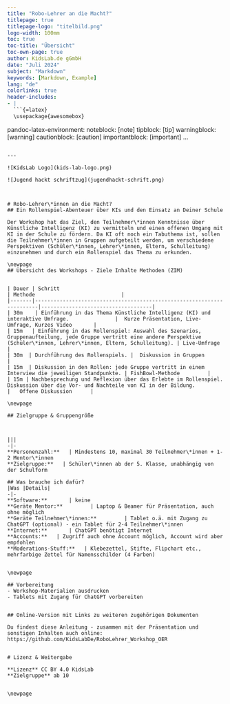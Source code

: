 ```yaml
---
title: "Robo-Lehrer an die Macht?"
titlepage: true
titlepage-logo: "titelbild.png"
logo-width: 100mm
toc: true
toc-title: "Übersicht"
toc-own-page: true
author: KidsLab.de gGmbH
date: "Juli 2024"
subject: "Markdown"
keywords: [Markdown, Example]
lang: "de"
colorlinks: true
header-includes:
- |
  ```{=latex}
  \usepackage{awesomebox}
  ```
pandoc-latex-environment:
  noteblock: [note]
  tipblock: [tip]
  warningblock: [warning]
  cautionblock: [caution]
  importantblock: [important]
...
```

---

![KidsLab Logo](kids-lab-logo.png)

![Jugend hackt schriftzug](jugendhackt-schrift.png)



# Robo-Lehrer\*innen an die Macht?
## Ein Rollenspiel-Abenteuer über KIs und den Einsatz an Deiner Schule

Der Workshop hat das Ziel, den Teilnehmer\*innen Kenntnisse über Künstliche Intelligenz (KI) zu vermitteln und einen offenen Umgang mit KI in der Schule zu fördern. Da KI oft noch ein Tabuthema ist, sollen die Teilnehmer\*innen in Gruppen aufgeteilt werden, um verschiedene Perspektiven (Schüler\*innen, Lehrer\*innen, Eltern, Schulleitung) einzunehmen und durch ein Rollenspiel das Thema zu erkunden.

\newpage
## Übersicht des Workshops - Ziele Inhalte Methoden (ZIM)


| Dauer | Schritt                                                               | Methode                            |
|-------|-----------------------------------------------------------------------|------------------------------------|
| 30m    | Einführung in das Thema Künstliche Intelligenz (KI) und interaktive Umfrage.               |  Kurze Präsentation, Live-Umfrage, Kurzes Video       |
| 15m   | Einführung in das Rollenspiel: Auswahl des Szenarios, Gruppenaufteilung, jede Gruppe vertritt eine andere Perspektive (Schüler\*innen, Lehrer\*innen, Eltern, Schulleitung). | Live-Umfrage        |
| 30m  | Durchführung des Rollenspiels. |  Diskussion in Gruppen       |
| 15m  | Diskussion in den Rollen: jede Gruppe vertritt in einem Interview die jeweiligen Standpunkte. | FishBowl-Methode         |
| 15m | Nachbesprechung und Reflexion über das Erlebte im Rollenspiel.  Diskussion über die Vor- und Nachteile von KI in der Bildung.                                     |   Offene Diskussion      |

\newpage

## Zielgruppe & Gruppengröße



|||
-|-
**Personenzahl:**   | Mindestens 10, maximal 30 Teilnehmer\*innen + 1-2 Mentor\*innen
**Zielgruppe:**   | Schüler\*innen ab der 5. Klasse, unabhängig von der Schulform

## Was brauche ich dafür?
|Was |Details|
-|-
**Software:**       | keine
**Geräte Mentor:**         | Laptop & Beamer für Präsentation, auch ohne möglich
**Geräte Teilnehmer\*innen:**         | Tablet o.ä. mit Zugang zu ChatGPT (optional) - ein Tablet für 2-4 Teilnehmer\*innen
**Internet:**       | ChatGPT benötigt Internet
**Accounts:**   | Zugriff auch ohne Account möglich, Account wird aber empfohlen
**Moderations-Stuff:**   | Klebezettel, Stifte, Flipchart etc., mehrfarbige Zettel für Namensschilder (4 Farben)


\newpage

## Vorbereitung
- Workshop-Materialien ausdrucken
- Tablets mit Zugang für ChatGPT vorbereiten


## Online-Version mit Links zu weiteren zugehörigen Dokumenten

Du findest diese Anleitung - zusammen mit der Präsentation und sonstigen Inhalten auch online: https://github.com/KidsLabDe/RoboLehrer_Workshop_OER


# Lizenz & Weitergabe

**Lizenz** CC BY 4.0 KidsLab
**Zielgruppe** ab 10


\newpage
